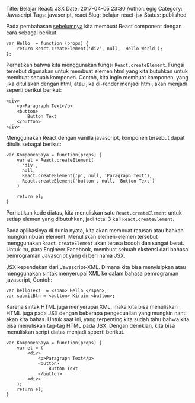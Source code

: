 Title: Belajar React: JSX
Date: 2017-04-05 23:30
Author: egig
Category: Javascript
Tags: javascript, react
Slug: belajar-react-jsx
Status: published

Pada pembahasan [sebelumnya](http://egig.org/2017/04/belajar-react-hello-world.html) kita membuat React component dengan cara sebagai berikut.

    var Hello  = function (props) {
        return React.createElement('div', null, 'Hello World');
    };

Perhatikan bahwa kita menggunakan fungsi `React.createElement`. Fungsi tersebut digunakan untuk membuat elemen html yang kita butuhkan untuk membuat sebuah komponen. Contoh, kita ingin membuat komponen, yang jika dituliskan dengan html, atau jika di-render menjadi html, akan menjadi seperti berikut berikut:


    <div>
        <p>Paragraph Text</p>
        <button>
            Button Text    
        </button>
    <div>


Menggunakan React dengan vanilla javascript, komponen tersebut dapat ditulis sebagai berikut:

    var KomponenSaya = function(props) {
        var el = React.createElement(
          'div',
          null,
          React.createElement('p', null, 'Paragraph Text'),
          React.createElement('button', null, 'Button Text')
        )
        
        return el;
    }


Perhatikan kode diatas, kita menuliskan satu `React.createElement` untuk setiap elemen yang dibutuhkan, jadi total 3 kali `React.createElement`.

Pada aplikasinya di dunia nyata, kita akan membuat ratusan atau bahkan mungkin ribuan element. Menuliskan elemen-elemen tersebut menggunakan `React.createElement` akan terasa bodoh dan sangat berat. Untuk itu, para Engineer Facebook, membuat sebuah ekstensi dari bahasa pemrograman Javascript yang di beri nama JSX.

JSX kependekan dari Javascript-XML. Dimana kita bisa menyisipkan atau menggunakan sintak menyerupai XML ke dalam bahasa pemrograman javascript, Contoh:


    var helloText  = <span> Hello </span>;
    var submitBtn = <button> Kiraim <button>;


Karena sintak HTML juga menyerupai XML, maka kita bisa menuliskan HTML juga pada JSX dengan beberapa pengecualian yang mungkin nanti akan kita bahas. Untuk saat ini, yang terpenting kita sudah tahu bahwa kita bisa menuliskan tag-tag HTML pada JSX. Dengan demikian, kita bisa menuliskan script diatas menjadi seperti berikut.

    var KomponenSaya = function(props) {
        var el = (
            <div>
                <p>Paragraph Text</p>
                <button>
                    Button Text    
                </button>
            <div>
        );   
        return el;
    }